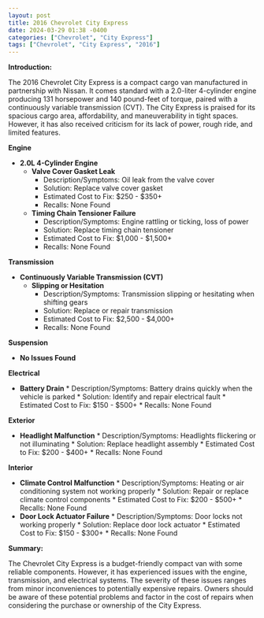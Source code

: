 ```yaml
---
layout: post
title: 2016 Chevrolet City Express
date: 2024-03-29 01:38 -0400
categories: ["Chevrolet", "City Express"]
tags: ["Chevrolet", "City Express", "2016"]
---
```

**Introduction:**

The 2016 Chevrolet City Express is a compact cargo van manufactured in partnership with Nissan. It comes standard with a 2.0-liter 4-cylinder engine producing 131 horsepower and 140 pound-feet of torque, paired with a continuously variable transmission (CVT). The City Express is praised for its spacious cargo area, affordability, and maneuverability in tight spaces. However, it has also received criticism for its lack of power, rough ride, and limited features.

**Engine**

* **2.0L 4-Cylinder Engine**
    * **Valve Cover Gasket Leak**
        * Description/Symptoms: Oil leak from the valve cover
        * Solution: Replace valve cover gasket
        * Estimated Cost to Fix: $250 - $350+
        * Recalls: None Found
    * **Timing Chain Tensioner Failure**
        * Description/Symptoms: Engine rattling or ticking, loss of power
        * Solution: Replace timing chain tensioner
        * Estimated Cost to Fix: $1,000 - $1,500+
        * Recalls: None Found

**Transmission**

* **Continuously Variable Transmission (CVT)**
    * **Slipping or Hesitation**
        * Description/Symptoms: Transmission slipping or hesitating when shifting gears
        * Solution: Replace or repair transmission
        * Estimated Cost to Fix: $2,500 - $4,000+
        * Recalls: None Found

**Suspension**

* **No Issues Found**

**Electrical**

* **Battery Drain**
        * Description/Symptoms: Battery drains quickly when the vehicle is parked
        * Solution: Identify and repair electrical fault
        * Estimated Cost to Fix: $150 - $500+
        * Recalls: None Found

**Exterior**

* **Headlight Malfunction**
        * Description/Symptoms: Headlights flickering or not illuminating
        * Solution: Replace headlight assembly
        * Estimated Cost to Fix: $200 - $400+
        * Recalls: None Found

**Interior**

* **Climate Control Malfunction**
        * Description/Symptoms: Heating or air conditioning system not working properly
        * Solution: Repair or replace climate control components
        * Estimated Cost to Fix: $200 - $500+
        * Recalls: None Found
* **Door Lock Actuator Failure**
        * Description/Symptoms: Door locks not working properly
        * Solution: Replace door lock actuator
        * Estimated Cost to Fix: $150 - $300+
        * Recalls: None Found

**Summary:**

The Chevrolet City Express is a budget-friendly compact van with some reliable components. However, it has experienced issues with the engine, transmission, and electrical systems. The severity of these issues ranges from minor inconveniences to potentially expensive repairs. Owners should be aware of these potential problems and factor in the cost of repairs when considering the purchase or ownership of the City Express.
